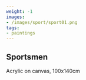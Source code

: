 ```yaml
---
weight: -1
images:
- /images/sport/sport01.png
tags:
- paintings
---
```


## Sportsmen

Acrylic on canvas, 100x140cm
